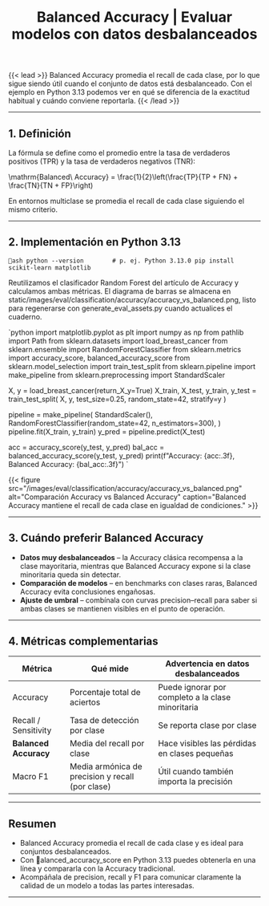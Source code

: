 ﻿---
title: "Balanced Accuracy | Evaluar modelos con datos desbalanceados"
linkTitle: "Balanced Accuracy"
seo_title: "Balanced Accuracy | Evaluar modelos con datos desbalanceados"
pre: "4.3.6 "
weight: 6
---

{{< lead >}}
Balanced Accuracy promedia el recall de cada clase, por lo que sigue siendo útil cuando el conjunto de datos está desbalanceado. Con el ejemplo en Python 3.13 podemos ver en qué se diferencia de la exactitud habitual y cuándo conviene reportarla.
{{< /lead >}}

---

## 1. Definición

La fórmula se define como el promedio entre la tasa de verdaderos positivos (TPR) y la tasa de verdaderos negativos (TNR):


\mathrm{Balanced\ Accuracy} = \frac{1}{2}\left(\frac{TP}{TP + FN} + \frac{TN}{TN + FP}\right)


En entornos multiclase se promedia el recall de cada clase siguiendo el mismo criterio.

---

## 2. Implementación en Python 3.13

`ash
python --version        # p. ej. Python 3.13.0
pip install scikit-learn matplotlib
`

Reutilizamos el clasificador Random Forest del artículo de Accuracy y calculamos ambas métricas. El diagrama de barras se almacena en static/images/eval/classification/accuracy/accuracy_vs_balanced.png, listo para regenerarse con generate_eval_assets.py cuando actualices el cuaderno.

`python
import matplotlib.pyplot as plt
import numpy as np
from pathlib import Path
from sklearn.datasets import load_breast_cancer
from sklearn.ensemble import RandomForestClassifier
from sklearn.metrics import accuracy_score, balanced_accuracy_score
from sklearn.model_selection import train_test_split
from sklearn.pipeline import make_pipeline
from sklearn.preprocessing import StandardScaler

X, y = load_breast_cancer(return_X_y=True)
X_train, X_test, y_train, y_test = train_test_split(
    X, y, test_size=0.25, random_state=42, stratify=y
)

pipeline = make_pipeline(
    StandardScaler(),
    RandomForestClassifier(random_state=42, n_estimators=300),
)
pipeline.fit(X_train, y_train)
y_pred = pipeline.predict(X_test)

acc = accuracy_score(y_test, y_pred)
bal_acc = balanced_accuracy_score(y_test, y_pred)
print(f"Accuracy: {acc:.3f}, Balanced Accuracy: {bal_acc:.3f}")
`

{{< figure src="/images/eval/classification/accuracy/accuracy_vs_balanced.png" alt="Comparación Accuracy vs Balanced Accuracy" caption="Balanced Accuracy mantiene el recall de cada clase en igualdad de condiciones." >}}

---

## 3. Cuándo preferir Balanced Accuracy

- **Datos muy desbalanceados** – la Accuracy clásica recompensa a la clase mayoritaria, mientras que Balanced Accuracy expone si la clase minoritaria queda sin detectar.
- **Comparación de modelos** – en benchmarks con clases raras, Balanced Accuracy evita conclusiones engañosas.
- **Ajuste de umbral** – combínala con curvas precision–recall para saber si ambas clases se mantienen visibles en el punto de operación.

---

## 4. Métricas complementarias

| Métrica | Qué mide | Advertencia en datos desbalanceados |
| --- | --- | --- |
| Accuracy | Porcentaje total de aciertos | Puede ignorar por completo a la clase minoritaria |
| Recall / Sensitivity | Tasa de detección por clase | Se reporta clase por clase |
| **Balanced Accuracy** | Media del recall por clase | Hace visibles las pérdidas en clases pequeñas |
| Macro F1 | Media armónica de precision y recall (por clase) | Útil cuando también importa la precisión |

---

## Resumen

- Balanced Accuracy promedia el recall de cada clase y es ideal para conjuntos desbalanceados.
- Con alanced_accuracy_score en Python 3.13 puedes obtenerla en una línea y compararla con la Accuracy tradicional.
- Acompáñala de precision, recall y F1 para comunicar claramente la calidad de un modelo a todas las partes interesadas.
---
